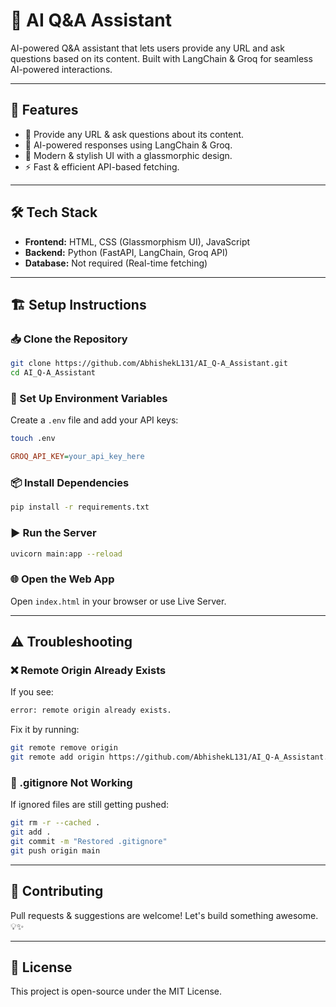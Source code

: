 # 🤖 AI Q&A Assistant

AI-powered Q&A assistant that lets users provide any URL and ask questions based on its content. Built with LangChain & Groq for seamless AI-powered interactions.

---

## 🚀 Features

- 🔗 Provide any URL & ask questions about its content.
- 🧠 AI-powered responses using LangChain & Groq.
- 🎨 Modern & stylish UI with a glassmorphic design.
- ⚡ Fast & efficient API-based fetching.

---

## 🛠️ Tech Stack

- **Frontend:** HTML, CSS (Glassmorphism UI), JavaScript
- **Backend:** Python (FastAPI, LangChain, Groq API)
- **Database:** Not required (Real-time fetching)

---

## 🏗️ Setup Instructions

### 📥 Clone the Repository
```sh
git clone https://github.com/AbhishekL131/AI_Q-A_Assistant.git
cd AI_Q-A_Assistant
```

### 🔑 Set Up Environment Variables
Create a `.env` file and add your API keys:
```sh
touch .env
```
```ini
GROQ_API_KEY=your_api_key_here
```

### 📦 Install Dependencies
```sh
pip install -r requirements.txt
```

### ▶️ Run the Server
```sh
uvicorn main:app --reload
```

### 🌐 Open the Web App
Open `index.html` in your browser or use Live Server.

---

## ⚠️ Troubleshooting

### ❌ Remote Origin Already Exists
If you see:
```sh
error: remote origin already exists.
```
Fix it by running:
```sh
git remote remove origin
git remote add origin https://github.com/AbhishekL131/AI_Q-A_Assistant.git
```

### 🛑 .gitignore Not Working
If ignored files are still getting pushed:
```sh
git rm -r --cached .
git add .
git commit -m "Restored .gitignore"
git push origin main
```

---

## 🤝 Contributing
Pull requests & suggestions are welcome! Let's build something awesome. 💡✨

---

## 📜 License
This project is open-source under the MIT License.

